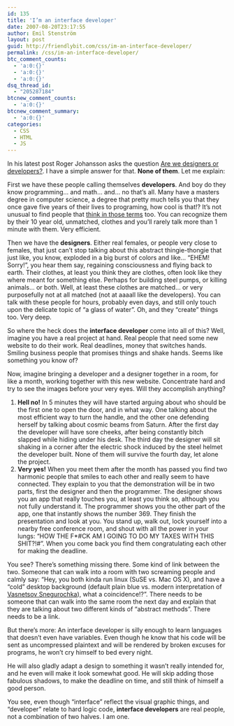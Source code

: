 ```yaml
---
id: 135
title: 'I’m an interface developer'
date: 2007-08-20T23:17:55
author: Emil Stenström
layout: post
guid: http://friendlybit.com/css/im-an-interface-developer/
permalink: /css/im-an-interface-developer/
btc_comment_counts:
  - 'a:0:{}'
  - 'a:0:{}'
  - 'a:0:{}'
dsq_thread_id:
  - "205287184"
btcnew_comment_counts:
  - 'a:0:{}'
btcnew_comment_summary:
  - 'a:0:{}'
categories:
  - CSS
  - HTML
  - JS
---
```

In his latest post Roger Johansson asks the question [Are we designers or developers?](http://www.456bereastreet.com/archive/200708/are_we_designers_or_developers/). I have a simple answer for that. **None of them**. Let me explain:

First we have these people calling themselves **developers**. And boy do they know programming&#8230; and math&#8230; and&#8230; no that&#8217;s all. Many have a masters degree in computer science, a degree that pretty much tells you that they once gave five years of their lives to programing, how cool is that!? It&#8217;s not unusual to find people that [think in those terms](http://xkcd.com/55/) too. You can recognize them by their 10 year old, unmatched, clothes and you&#8217;ll rarely talk more than 1 minute with them. Very efficient.

Then we have the **designers**. Either real females, or people very close to females, that just can&#8217;t stop talking about this abstract thingie-thongie that just like, you know, exploded in a big burst of colors and like&#8230; &#8220;EHEM! Sorry!&#8221;, you hear them say, regaining consciousness and flying back to earth. Their clothes, at least you think they are clothes, often look like they where meant for something else. Perhaps for building steel pumps, or killing animals&#8230; or both. Well, at least these clothes are matched&#8230; or very purposefully not at all matched (not at aaaall like the developers). You can talk with these people for hours, probably even days, and still only touch upon the delicate topic of &#8220;a glass of water&#8221;. Oh, and they &#8220;create&#8221; things too. Very deep.

So where the heck does the **interface developer** come into all of this? Well, imagine you have a real project at hand. Real people that need some new website to do their work. Real deadlines, money that switches hands. Smiling business people that promises things and shake hands. Seems like something you know of?

Now, imagine bringing a developer and a designer together in a room, for like a month, working together with this new website. Concentrate hard and try to see the images before your very eyes. Will they accomplish anything?

  1. **Hell no!** In 5 minutes they will have started arguing about who should be the first one to open the door, and in what way. One talking about the most efficient way to turn the handle, and the other one defending herself by talking about cosmic beams from Saturn. After the first day the developer will have sore cheeks, after being constantly bitch slapped while hiding under his desk. The third day the designer will sit shaking in a corner after the electric shock induced by the steel helmet the developer built. None of them will survive the fourth day, let alone the project.
  2. **Very yes!** When you meet them after the month has passed you find two harmonic people that smiles to each other and really seem to have connected. They explain to you that the demonstration will be in two parts, first the designer and then the programmer. The designer shows you an app that really touches you, at least you think so, although you not fully understand it. The programmer shows you the other part of the app, one that instantly shows the number 369. They finish the presentation and look at you. You stand up, walk out, lock yourself into a nearby free conference room, and shout with all the power in your lungs: &#8220;HOW THE F*#CK AM I GOING TO DO MY TAXES WITH THIS SHIT?!#&#8221;. When you come back you find them congratulating each other for making the deadline.

You see? There&#8217;s something missing there. Some kind of link between the two. Someone that can walk into a room with two screaming people and calmly say: &#8220;Hey, you both kinda run linux (SuSE vs. Mac OS X), and have a &#8220;cold&#8221; desktop background (default plain blue vs. modern interpretation of [Vasnetsov Snegurochka](http://en.wikipedia.org/wiki/Image:Vasnetsov_Snegurochka.jpg)), what a coincidence!?&#8221;. There needs to be someone that can walk into the same room the next day and explain that they are talking about two different kinds of &#8220;abstract methods&#8221;. There needs to be a link.

But there&#8217;s more: An interface developer is silly enough to learn languages that doesn&#8217;t even have variables. Even though he know that his code will be sent as uncompressed plaintext and will be rendered by broken excuses for programs, he won&#8217;t cry himself to bed every night.

He will also gladly adapt a design to something it wasn&#8217;t really intended for, and he even will make it look somewhat good. He will skip adding those fabulous shadows, to make the deadline on time, and still think of himself a good person.

You see, even though &#8220;interface&#8221; reflect the visual graphic things, and &#8220;developer&#8221; relate to hard logic code, **interface developers** are real people, not a combination of two halves. I am one.

